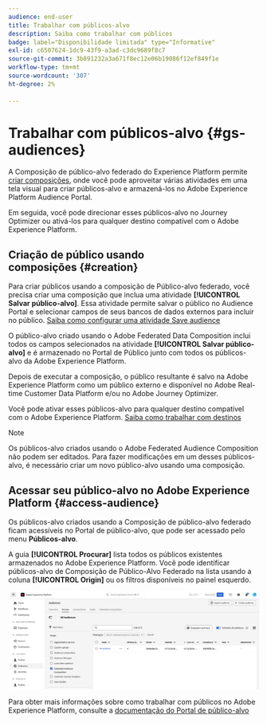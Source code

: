 ```yaml
---
audience: end-user
title: Trabalhar com públicos-alvo
description: Saiba como trabalhar com públicos
badge: label="Disponibilidade limitada" type="Informative"
exl-id: c6507624-1dc9-43f9-a3ad-c3dc9689f8c7
source-git-commit: 3b891232a3a671f8ec12e06b19086f12ef849f1e
workflow-type: tm+mt
source-wordcount: '307'
ht-degree: 2%

---
```


# Trabalhar com públicos-alvo {#gs-audiences}

A Composição de público-alvo federado do Experience Platform permite [criar composições](../compositions/gs-compositions.md), onde você pode aproveitar várias atividades em uma tela visual para criar públicos-alvo e armazená-los no Adobe Experience Platform Audience Portal.

Em seguida, você pode direcionar esses públicos-alvo no Journey Optimizer ou ativá-los para qualquer destino compatível com o Adobe Experience Platform.

## Criação de público usando composições {#creation}

Para criar públicos usando a composição de Público-alvo federado, você precisa criar uma composição que inclua uma atividade **[!UICONTROL Salvar público-alvo]**. Essa atividade permite salvar o público no Audience Portal e selecionar campos de seus bancos de dados externos para incluir no público. [Saiba como configurar uma atividade Save audience](../compositions/activities/save-audience.md)

O público-alvo criado usando o Adobe Federated Data Composition inclui todos os campos selecionados na atividade **[!UICONTROL Salvar público-alvo]** e é armazenado no Portal de Público junto com todos os públicos-alvo da Adobe Experience Platform.

Depois de executar a composição, o público resultante é salvo na Adobe Experience Platform como um público externo e disponível no Adobe Real-time Customer Data Platform e/ou no Adobe Journey Optimizer.

Você pode ativar esses públicos-alvo para qualquer destino compatível com o Adobe Experience Platform. [Saiba como trabalhar com destinos](https://experienceleague.adobe.com/en/docs/experience-platform/destinations/home)

>[!NOTE]
>
>Os públicos-alvo criados usando o Adobe Federated Audience Composition não podem ser editados. Para fazer modificações em um desses públicos-alvo, é necessário criar um novo público-alvo usando uma composição.

## Acessar seu público-alvo no Adobe Experience Platform {#access-audience}

Os públicos-alvo criados usando a Composição de público-alvo federado ficam acessíveis no Portal de público-alvo, que pode ser acessado pelo menu **Públicos-alvo**.

A guia **[!UICONTROL Procurar]** lista todos os públicos existentes armazenados no Adobe Experience Platform. Você pode identificar públicos-alvo de Composição de Público-Alvo Federado na lista usando a coluna **[!UICONTROL Origin]** ou os filtros disponíveis no painel esquerdo.

![](assets/audiences-list.png)

Para obter mais informações sobre como trabalhar com públicos no Adobe Experience Platform, consulte a [documentação do Portal de público-alvo](https://experienceleague.adobe.com/en/docs/experience-platform/segmentation/ui/audience-portal)

<!-- add link to this donc once published: https://jira.corp.adobe.com/browse/PLAT-198674-->